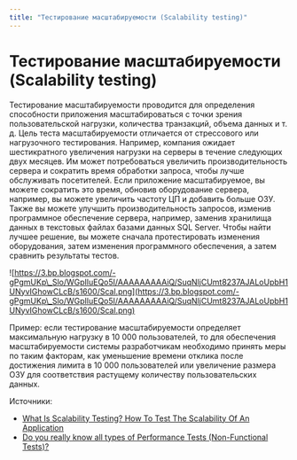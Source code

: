 ```yaml
---
title: "Тестирование масштабируемости (Scalability testing)"
---
```


# Тестирование масштабируемости (Scalability testing)

Тестирование масштабируемости проводится для определения способности приложения масштабироваться с точки зрения пользовательской нагрузки, количества транзакций, объема данных и т. д. Цель теста масштабируемости отличается от стрессового или нагрузочного тестирования. Например, компания ожидает шестикратного увеличения нагрузки на серверы в течение следующих двух месяцев. Им может потребоваться увеличить производительность сервера и сократить время обработки запроса, чтобы лучше обслуживать посетителей. Если приложение масштабируемое, вы можете сократить это время, обновив оборудование сервера, например, вы можете увеличить частоту ЦП и добавить больше ОЗУ. Также вы можете улучшить производительность запросов, изменив программное обеспечение сервера, например, заменив хранилища данных в текстовых файлах базами данных SQL Server. Чтобы найти лучшее решение, вы можете сначала протестировать изменения оборудования, затем изменения программного обеспечения, а затем сравнить результаты тестов.

![https://3.bp.blogspot.com/-gPgmUKp\_Slo/WGpIluEQo5I/AAAAAAAAAiQ/SuqNljCUmt8237AJALoUpbH1UNyvIGhowCLcB/s1600/Scal.png](https://3.bp.blogspot.com/-gPgmUKp\_Slo/WGpIluEQo5I/AAAAAAAAAiQ/SuqNljCUmt8237AJALoUpbH1UNyvIGhowCLcB/s1600/Scal.png)

Пример: если тестирование масштабируемости определяет максимальную нагрузку в 10 000 пользователей, то для обеспечения масштабируемости системы разработчикам необходимо принять меры по таким факторам, как уменьшение времени отклика после достижения лимита в 10 000 пользователей или увеличение размера ОЗУ для соответствия растущему количеству пользовательских данных.

Источники:

* [What Is Scalability Testing? How To Test The Scalability Of An Application](https://www.softwaretestinghelp.com/what-is-scalability-testing/)
* [Do you really know all types of Performance Tests (Non-Functional Tests)?](https://perfmatrix.blogspot.com/2017/01/type-of-performance-test.html)
